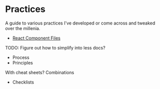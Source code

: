 # Practices

A guide to various practices I've developed or come across and tweaked over the millenia.

- [React Component Files](/react-component-files)

TODO: Figure out how to simplify into less docs?

- Process
- Principles

With cheat sheets? Combinations

- Checklists
